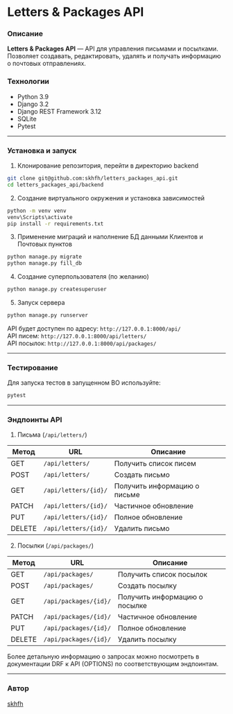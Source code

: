 # Letters & Packages API

### Описание

**Letters & Packages API** — API для управления письмами
и посылками. Позволяет создавать, редактировать, удалять и получать информацию
о почтовых отправлениях.

### Технологии

- Python 3.9
- Django 3.2
- Django REST Framework 3.12
- SQLite
- Pytest
---

### Установка и запуск

1. Клонирование репозитория, перейти в директорию backend

```bash
git clone git@github.com:skhfh/letters_packages_api.git
cd letters_packages_api/backend
```

2. Создание виртуального окружения и установка зависимостей

```bash
python -m venv venv
venv\Scripts\activate
pip install -r requirements.txt
```

3. Применение миграций и наполнение БД данными Клиентов и Почтовых пунктов

```bash
python manage.py migrate
python manage.py fill_db
```

4. Создание суперпользователя (по желанию)

```bash
python manage.py createsuperuser
```

5. Запуск сервера

```bash
python manage.py runserver
```

API будет доступен по адресу: `http://127.0.0.1:8000/api/` \
API писем: `http://127.0.0.1:8000/api/letters/` \
API посылок: `http://127.0.0.1:8000/api/packages/`
___

### Тестирование

Для запуска тестов в запущенном ВО используйте:

```bash
pytest
```
---

### Эндпоинты API

1. Письма (`/api/letters/`)

| Метод  | URL                    | Описание                     |
|--------|------------------------|------------------------------|
| GET    | `/api/letters/`        | Получить список писем        |
| POST   | `/api/letters/`        | Создать письмо               |
| GET    | `/api/letters/{id}/`   | Получить информацию о письме |
| PATCH  | `/api/letters/{id}/`   | Частичное обновление         |
| PUT    | `/api/letters/{id}/`   | Полное обновление            |
| DELETE | `/api/letters/{id}/`   | Удалить письмо               |


2. Посылки (`/api/packages/`)

| Метод  | URL                   | Описание                      |
|--------|-----------------------|-------------------------------|
| GET    | `/api/packages/`      | Получить список посылок       |
| POST   | `/api/packages/`      | Создать посылку               |
| GET    | `/api/packages/{id}/` | Получить информацию о посылке |
| PATCH  | `/api/packages/{id}/` | Частичное обновление          |
| PUT    | `/api/packages/{id}/` | Полное обновление             |
| DELETE | `/api/packages/{id}/` | Удалить посылку               |


Более детальную информацию о запросах можно посмотреть 
в документации DRF к API (OPTIONS) по соответствующим эндпоинтам.

___
### Автор
[skhfh](https://github.com/skhfh) 